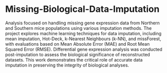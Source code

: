 # Missing-Biological-Data-Imputation
Analysis focused on handling missing gene expression data from Northern and Southern mice populations using various imputation methods. The project explores machine learning techniques for data imputation, including mean imputation, Hot-Deck, k-Nearest Neighbours (k-NN), and missForest, with evaluations based on Mean Absolute Error (MAE) and Root Mean Squared Error (RMSE). Differential gene expression analysis was conducted post-imputation to assess the biological significance of reconstructed datasets. This work demonstrates the critical role of accurate data imputation in preserving the integrity of biological analyses.
